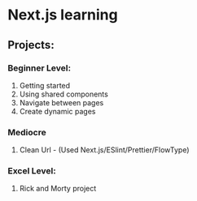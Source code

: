# Next.js learning
## Projects:

### Beginner Level:
1. Getting started
1. Using shared components
1. Navigate between pages
1. Create dynamic pages

### Mediocre
1. Clean Url - (Used Next.js/ESlint/Prettier/FlowType)

### Excel Level:
1. Rick and Morty project